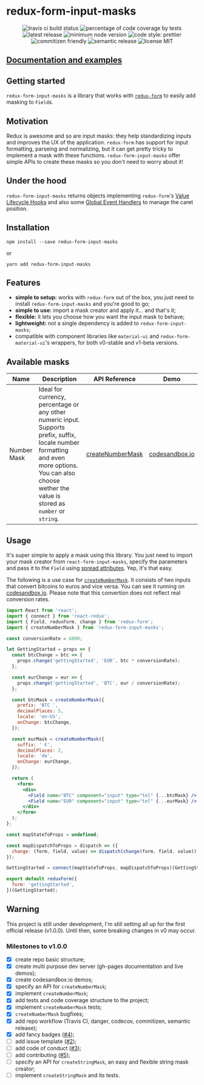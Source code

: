 # redux-form-input-masks

<p align="center">
    <span>
        <img alt="travis ci build status" src="https://img.shields.io/travis/renato-bohler/redux-form-input-masks/master.svg?style=flat-square">
    </span>
    <span>
        <img alt="percentage of code coverage by tests" src="https://img.shields.io/codecov/c/github/renato-bohler/redux-form-input-masks/master.svg?style=flat-square">
    </span>
    <span>
        <img alt="latest release" src="https://img.shields.io/github/release/renato-bohler/redux-form-input-masks/all.svg?style=flat-square">
    </span>
    <span>
        <img alt="minimum node version" src="https://img.shields.io/node/v/redux-form-input-masks.svg?style=flat-square">
    </span>
    <span>
        <img alt="code style: prettier" src="https://img.shields.io/badge/code_style-prettier-ff69b4.svg?style=flat-square">
    </span>
    <span>
        <img alt="commitizen friendly" src="https://img.shields.io/badge/commitizen-friendly-brightgreen.svg?style=flat-square">
    </span>
    <span>
        <img alt="semantic release" src="https://img.shields.io/badge/%20%20%F0%9F%93%A6%F0%9F%9A%80-semantic--release-e10079.svg?style=flat-square">
    </span>
    <span>
        <img alt="license MIT" src="https://img.shields.io/github/license/renato-bohler/redux-form-input-masks.svg?style=flat-square">
    </span>
</p>

## [Documentation and examples](https://renato-bohler.github.io/redux-form-input-masks)

## Getting started

`redux-form-input-masks` is a library that works with [`redux-form`](https://github.com/erikras/redux-form) to easily add masking to `Field`s.

## Motivation

Redux is awesome and so are input masks: they help standardizing inputs and improves the UX of the application. `redux-form` has support for input formatting, parseing and normalizing, but it can get pretty tricky to implement a mask with these functions. `redux-form-input-masks` offer simple APIs to create these masks so you don't need to worry about it!

## Under the hood

`redux-form-input-masks` returns objects implementing `redux-form`'s [Value Lifecycle Hooks](https://redux-form.com/7.2.3/docs/valuelifecycle.md/) and also some [Global Event Handlers](https://developer.mozilla.org/en-US/docs/Web/API/GlobalEventHandlers) to manage the caret position.

## Installation

```
npm install --save redux-form-input-masks
```

or

```
yarn add redux-form-input-masks
```

## Features

* **simple to setup:** works with `redux-form` out of the box, you just need to install `redux-form-input-masks` and you're good to go;
* **simple to use:** import a mask creator and apply it... and that's it;
* **flexible:** it lets you choose how you want the input mask to behave;
* **lightweight:** not a single dependency is added to `redux-form-input-masks`;
* compatible with component libraries like `material-ui` and `redux-form-material-ui`'s wrappers, for both v0-stable and v1-beta versions.

## Available masks

| Name        | Description                                                                                                                                                                                                 | API Reference                                                                            | Demo                                                  |
| ----------- | ----------------------------------------------------------------------------------------------------------------------------------------------------------------------------------------------------------- | ---------------------------------------------------------------------------------------- | ----------------------------------------------------- |
| Number Mask | Ideal for currency, percentage or any other numeric input. Supports prefix, suffix, locale number formatting and even more options. You can also choose wether the value is stored as `number` or `string`. | [createNumberMask](https://renato-bohler.github.io/redux-form-input-masks/#/number-mask) | [codesandbox.io](https://codesandbox.io/s/k0op1kwywr) |

## Usage

It's super simple to apply a mask using this library. You just need to import your mask creator from `react-form-input-masks`, specify the parameters and pass it to the `Field` using [spread attributes](https://reactjs.org/docs/jsx-in-depth.html#spread-attributes). Yep, it's that easy.

The following is a use case for [`createNumberMask`](https://renato-bohler.github.io/redux-form-input-masks/#/number-mask). It consists of two inputs that convert bitcoins to euros and vice versa. You can see it running on [codesandbox.io](https://codesandbox.io/s/v0rj4p6y0). Please note that this convertion does not reflect real conversion rates.

```jsx
import React from 'react';
import { connect } from 'react-redux';
import { Field, reduxForm, change } from 'redux-form';
import { createNumberMask } from 'redux-form-input-masks';

const conversionRate = 6800;

let GettingStarted = props => {
  const btcChange = btc => {
    props.change('gettingStarted', 'EUR', btc * conversionRate);
  };

  const eurChange = eur => {
    props.change('gettingStarted', 'BTC', eur / conversionRate);
  };

  const btcMask = createNumberMask({
    prefix: 'BTC ',
    decimalPlaces: 5,
    locale: 'en-US',
    onChange: btcChange,
  });

  const eurMask = createNumberMask({
    suffix: ' €',
    decimalPlaces: 2,
    locale: 'de',
    onChange: eurChange,
  });

  return (
    <form>
      <div>
        <Field name="BTC" component="input" type="tel" {...btcMask} />
        <Field name="EUR" component="input" type="tel" {...eurMask} />
      </div>
    </form>
  );
};

const mapStateToProps = undefined;

const mapDispatchToProps = dispatch => ({
  change: (form, field, value) => dispatch(change(form, field, value)),
});

GettingStarted = connect(mapStateToProps, mapDispatchToProps)(GettingStarted);

export default reduxForm({
  form: 'gettingStarted',
})(GettingStarted);
```

## Warning

This project is still under development, I'm still setting all up for the first official release (v1.0.0). Until then, some breaking changes in v0 may occur.

### Milestones to v1.0.0

* [x] create repo basic structure;
* [x] create multi purpose dev server (gh-pages documentation and live demos);
* [x] create codesandbox.io demos;
* [x] specify an API for `createNumberMask`;
* [x] implement `createNumberMask`;
* [x] add tests and code coverage structure to the project;
* [x] implement `createNumberMask` tests;
* [x] `createNumberMask` bugfixes;
* [x] add repo workflow (Travis CI, danger, codecov, commitizen, semantic release);
* [x] add fancy badges ([#4](https://github.com/renato-bohler/redux-form-input-masks/issues/4));
* [ ] add issue template ([#2](https://github.com/renato-bohler/redux-form-input-masks/issues/2));
* [ ] add code of conduct ([#3](https://github.com/renato-bohler/redux-form-input-masks/issues/3));
* [ ] add contributing ([#5](https://github.com/renato-bohler/redux-form-input-masks/issues/5));
* [ ] specify an API for `createStringMask`, an easy and flexible string mask creator;
* [ ] implement `createStringMask` and its tests.
